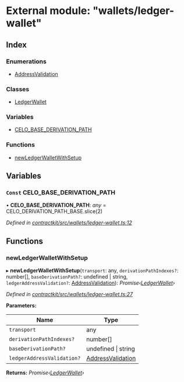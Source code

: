 # External module: "wallets/ledger-wallet"

## Index

### Enumerations

* [AddressValidation](../enums/_wallets_ledger_wallet_.addressvalidation.md)

### Classes

* [LedgerWallet](../classes/_wallets_ledger_wallet_.ledgerwallet.md)

### Variables

* [CELO_BASE_DERIVATION_PATH](_wallets_ledger_wallet_.md#const-celo_base_derivation_path)

### Functions

* [newLedgerWalletWithSetup](_wallets_ledger_wallet_.md#newledgerwalletwithsetup)

## Variables

### `Const` CELO_BASE_DERIVATION_PATH

• **CELO_BASE_DERIVATION_PATH**: *any* = CELO_DERIVATION_PATH_BASE.slice(2)

*Defined in [contractkit/src/wallets/ledger-wallet.ts:12](https://github.com/celo-org/celo-monorepo/blob/master/packages/contractkit/src/wallets/ledger-wallet.ts#L12)*

## Functions

###  newLedgerWalletWithSetup

▸ **newLedgerWalletWithSetup**(`transport`: any, `derivationPathIndexes?`: number[], `baseDerivationPath?`: undefined | string, `ledgerAddressValidation?`: [AddressValidation](../enums/_wallets_ledger_wallet_.addressvalidation.md)): *Promise‹[LedgerWallet](../classes/_wallets_ledger_wallet_.ledgerwallet.md)›*

*Defined in [contractkit/src/wallets/ledger-wallet.ts:27](https://github.com/celo-org/celo-monorepo/blob/master/packages/contractkit/src/wallets/ledger-wallet.ts#L27)*

**Parameters:**

Name | Type |
------ | ------ |
`transport` | any |
`derivationPathIndexes?` | number[] |
`baseDerivationPath?` | undefined &#124; string |
`ledgerAddressValidation?` | [AddressValidation](../enums/_wallets_ledger_wallet_.addressvalidation.md) |

**Returns:** *Promise‹[LedgerWallet](../classes/_wallets_ledger_wallet_.ledgerwallet.md)›*
